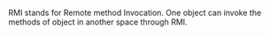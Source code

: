 RMI stands for Remote method Invocation. One object can invoke the methods of object in another space through RMI.
